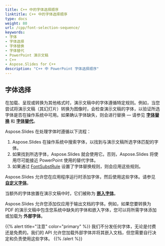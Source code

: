 ```yaml
---
title: C++ 中的字体选择顺序
linktitle: C++ 中的字体选择顺序
type: docs
weight: 80
url: /cpp/font-selection-sequence/
keywords:
- 字体
- 字体选择
- 字体替换
- 字体替代
- PowerPoint 演示文稿
- C++
- Aspose.Slides for C++
description: "C++ 中 PowerPoint 字体选择顺序"
---
```


## 字体选择

在加载、呈现或转换为其他格式时，演示文稿中的字体遵循特定规则。例如，当您尝试将演示文稿（其幻灯片）转换为图像时，会检查演示文稿的字体，以验证所选字体是否在操作系统中可用。如果确认字体缺失，则会进行替换 — 请参见 [**字体替换**](https://docs.aspose.com/slides/cpp/font-replacement/) 和 [**字体替代**](https://docs.aspose.com/slides/cpp/font-substitution/)。

Aspose.Slides 在处理字体时遵循以下流程：

1. Aspose.Slides 在操作系统中搜索字体，以找到与演示文稿所选字体匹配的字体。
2. 如果找到所选字体，Aspose.Slides 就会使用它。否则，Aspose.Slides 将使用尽可能接近 PowerPoint 使用的替代字体。
3. 如果通过 [FontSubstRule](https://reference.aspose.com/slides/cpp/aspose.slides/fontsubstrule/) 设置了字体替换规则，则会应用这些规则。

Aspose.Slides 允许您在应用程序运行时添加字体，然后使用这些字体。请参见 [**自定义字体**](https://docs.aspose.com/slides/cpp/custom-font/)。

当额外的字体放置在演示文稿中时，它们被称为 [**嵌入字体**](https://docs.aspose.com/slides/cpp/embedded-font/)。

Aspose.Slides 允许您添加仅应用于输出文档的字体。例如，如果您要转换为 PDF 的演示文稿中包含您系统中缺失的字体和嵌入字体，您可以将所需字体添加或加载为 **外部字体**。

{{% alert title="注意" color="primary" %}} 
我们不分发任何字体，无论是付费还是免费的。我们的 API 允许您加载外部字体并将其嵌入文档，但您需要自行决定和负责使用这些字体。
{{% /alert %}}